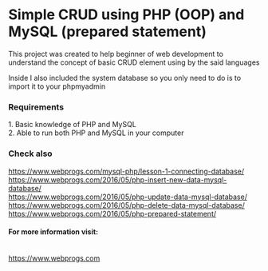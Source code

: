 <h1>Simple CRUD using PHP (OOP) and MySQL (prepared statement)</h1>
<p>This project was created to help beginner of web development to understand the concept of basic CRUD element using by the said languages</p>
<p>Inside I also included the system database so you only need to do is to import it to your phpmyadmin</p>

<h3>Requirements</h3>
1. Basic knowledge of PHP and MySQL<br />
2. Able to run both PHP and MySQL in your computer<br />

<h3>Check also</h3>
<a href="https://www.webprogs.com/mysql-php/lesson-1-connecting-database/">https://www.webprogs.com/mysql-php/lesson-1-connecting-database/</a><br />
<a href="https://www.webprogs.com/2016/05/php-insert-new-data-mysql-database/">https://www.webprogs.com/2016/05/php-insert-new-data-mysql-database/</a><br />
<a href="https://www.webprogs.com/2016/05/php-update-data-mysql-database/">https://www.webprogs.com/2016/05/php-update-data-mysql-database/</a><br />
<a href="https://www.webprogs.com/2016/05/php-delete-data-mysql-database/">https://www.webprogs.com/2016/05/php-delete-data-mysql-database/</a>
<br>
<a href="https://www.webprogs.com/2016/05/php-prepared-statement/">https://www.webprogs.com/2016/05/php-prepared-statement/</a>
<h4>For more information visit:</h4><br />
<a href="//www.webprogs.com">https://www.webprogs.com</a>